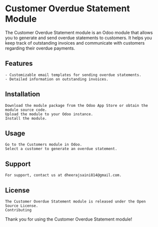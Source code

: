 # Customer Overdue Statement Module

The Customer Overdue Statement module is an Odoo module that allows you to generate and send overdue statements to customers. It helps you keep track of outstanding invoices and communicate with customers regarding their overdue payments.

## Features

    - Customizable email templates for sending overdue statements.
    - Detailed information on outstanding invoices.

## Installation

    Download the module package from the Odoo App Store or obtain the module source code.
    Upload the module to your Odoo instance.
    Install the module.


## Usage

    Go to the Customers module in Odoo.
    Select a customer to generate an overdue statement.

## Support

    For support, contact us at dheerajsaini814@gmail.com.

## License

    The Customer Overdue Statement module is released under the Open Source License.
    Contributing

Thank you for using the Customer Overdue Statement module!